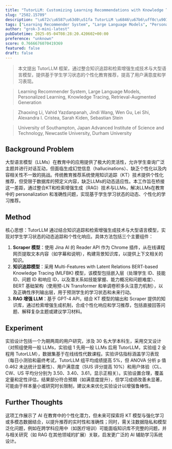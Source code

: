 ```yaml
---
title: "TutorLLM: Customizing Learning Recommendations with Knowledge Tracing and Retrieval-Augmented Generation"
slug: "2502.15709"
description: "\u672c\u6587\u63d0\u51fa TutorLLM \u6846\u67b6\uff0c\u901a\u8fc7\u6574\u5408\u77e5\u8bc6\u8ffd\u8e2a\u548c\u68c0\u7d22\u589e\u5f3a\u751f\u6210\u6280\u672f\u4e0e\u5927\u578b\u8bed\u8a00\u6a21\u578b\uff0c\u63d0\u4f9b\u57fa\u4e8e\u5b66\u751f\u5b66\u4e60\u72b6\u6001\u7684\u4e2a\u6027\u5316\u6559\u80b2\u63a8\u8350\uff0c\u63d0\u9ad8\u4e86\u7528\u6237\u6ee1\u610f\u5ea6\u548c\u5b66\u4e60\u8868\u73b0\u3002"
tags: ["Learning Recommender System", "Large Language Models", "Personalized Learning", "Knowledge Tracing", "Retrieval-Augmented Generation"]
author: "grok-3-mini-latest"
pubDatetime: 2025-05-04T08:28:20.420602+00:00
preference: "unknown"
score: 0.7666676070419369
featured: false
draft: false
---
```


> 本文提出 TutorLLM 框架，通过整合知识追踪和检索增强生成技术与大型语言模型，提供基于学生学习状态的个性化教育推荐，提高了用户满意度和学习表现。

> Learning Recommender System, Large Language Models, Personalized Learning, Knowledge Tracing, Retrieval-Augmented Generation 

> Zhaoxing Li, Vahid Yazdanpanah, Jindi Wang, Wen Gu, Lei Shi, Alexandra I. Cristea, Sarah Kiden, Sebastian Stein

> University of Southampton, Japan Advanced Institute of Science and Technology, Newcastle University, Durham University 

## Background Problem

大型语言模型（LLMs）在教育中的应用提供了极大的灵活性，允许学生查询广泛主题并进行对话互动，但面临生成幻觉信息（hallucinations）、缺乏个性化以及内容相关性不一致的挑战。传统教育推荐系统使用知识追踪（KT）技术提供个性化推荐，但受限于数据库的预定义内容，缺乏LLMs的动态适应性。本工作旨在桥接这一差距，通过整合KT和检索增强生成（RAG）技术与LLMs，解决LLMs在教育中的 personalization 和准确性问题，实现基于学生学习状态的动态、个性化的学习推荐。

## Method

核心思想：TutorLLM 通过结合知识追踪和检索增强生成技术与大型语言模型，实现对学生学习状态的动态追踪和个性化响应。具体方法包括三个主要组件：
1. **Scraper 模型**：使用 Jina AI 的 Reader API 作为 Chrome 插件，从在线课程网页提取文本内容（如字幕和说明），构建背景知识库，以提供上下文相关的知识。
2. **知识追踪模型**：采用 Multi-Features with Latent Relations BERT-based Knowledge Tracing (MLFBK) 模型，该模型包括嵌入层（处理学生 ID、技能 ID、问题 ID 和响应 ID，以及潜关系如技能掌握、能力概况和问题难度）、BERT 基础架构（使用预-LN Transformer 和单调卷积多头注意力机制），以及正确性序列输出层，用于预测学生的学习状态和未来行动。
3. **RAG 增强 LLM**：基于 GPT-4 API，结合 KT 模型的输出和 Scraper 提供的知识库，通过检索增强生成机制，合成个性化响应和学习推荐，包括直接回答问题、解释复杂主题或建议学习材料。

## Experiment

实验设计包括一个为期两周的用户研究，涉及 30 名大学本科生，采用交叉设计（对照组使用一般 LLMs，实验组 1 先用一般 LLMs 后用 TutorLLM，实验组 2 全程用 TutorLLM），数据集基于在线线性代数课程。实验评估指标涵盖学习表现（每日小测验和最终考试，TutorLLM 组平均成绩提高 5%，但 ANOVA 分析 p 值 0.462 未达统计显著性）、用户满意度（SUS 评分提高 10%）和用户体验（CL、CW、US 平均分分别为 3.50、3.40、3.61，显示正相关）。实验设置合理，覆盖定量和定性评估，结果部分符合预期（如满意度提升），但学习成绩改善未显著，可能由于样本量小或研究时长限制，建议未来优化实验设计以增强鲁棒性。

## Further Thoughts 

这项工作展示了 AI 在教育中的个性化潜力，但未来可探索将 KT 模型与强化学习或多模态数据结合，以提升推荐的实时性和准确性；同时，需关注数据隐私和模型泛化问题，例如在跨学科应用中（如医疗培训）可能面临知识库不完整的问题，并与相关研究（如 RAG 在其他领域的扩展）关联，启发更广泛的 AI 辅助学习系统设计。